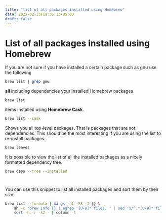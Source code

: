 ```yaml
---
title: "list of all packages installed using Homebrew"
date: 2022-02-23T19:56:13-05:00
draft: false
---
```

# List of all packages installed using Homebrew

If you are not sure if you have installed a certain package such as gnu use the following
```bash
brew list | grep gnu
```



**all** including dependencies your installed Homebrew packages

```bash
brew list

```



items installed using **Homebrew Cask**.

```bash
brew list --cask

```



Shows you all top-level packages. That is packages that are not dependencies. This should be the most interesting if you are using the list to re-install packages.

```bash
brew leaves

```



It is possible to view the list of all the installed packages as a nicely formatted dependency tree.

```bash
brew deps --tree --installed




```



You can use this snippet to list all installed packages and sort them by their size.

```bash
brew list --formula | xargs -n1 -P8 -I {} \
    sh -c "brew info {} | egrep '[0-9]* files, ' | sed 's/^.*[0-9]* files, \(.*\)).*$/{} \1/'" | \
    sort -h -r -k2 - | column -t



```